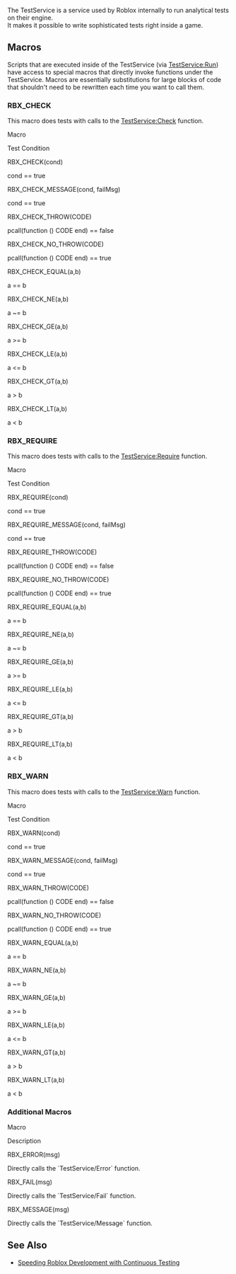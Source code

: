 The TestService is a service used by Roblox internally to run analytical tests on their engine.  
It makes it possible to write sophisticated tests right inside a game.  

Macros
------

Scripts that are executed inside of the TestService (via [TestService:Run](https://developer.roblox.com/en-us/api-reference/function/TestService/Run)) have access to special macros that directly invoke functions under the TestService. Macros are essentially substitutions for large blocks of code that shouldn't need to be rewritten each time you want to call them.

### RBX\_CHECK

This macro does tests with calls to the [TestService:Check](https://developer.roblox.com/en-us/api-reference/function/TestService/Check) function.

Macro

Test Condition

RBX\_CHECK(cond)

cond == true

RBX\_CHECK\_MESSAGE(cond, failMsg)

cond == true

RBX\_CHECK\_THROW(CODE)

pcall(function () CODE end) == false

RBX\_CHECK\_NO\_THROW(CODE)

pcall(function () CODE end) == true

RBX\_CHECK\_EQUAL(a,b)

a == b

RBX\_CHECK\_NE(a,b)

a ~= b

RBX\_CHECK\_GE(a,b)

a >= b

RBX\_CHECK\_LE(a,b)

a <= b

RBX\_CHECK\_GT(a,b)

a > b

RBX\_CHECK\_LT(a,b)

a < b

### RBX\_REQUIRE

This macro does tests with calls to the [TestService:Require](https://developer.roblox.com/en-us/api-reference/function/TestService/Require) function.

Macro

Test Condition

RBX\_REQUIRE(cond)

cond == true

RBX\_REQUIRE\_MESSAGE(cond, failMsg)

cond == true

RBX\_REQUIRE\_THROW(CODE)

pcall(function () CODE end) == false

RBX\_REQUIRE\_NO\_THROW(CODE)

pcall(function () CODE end) == true

RBX\_REQUIRE\_EQUAL(a,b)

a == b

RBX\_REQUIRE\_NE(a,b)

a ~= b

RBX\_REQUIRE\_GE(a,b)

a >= b

RBX\_REQUIRE\_LE(a,b)

a <= b

RBX\_REQUIRE\_GT(a,b)

a > b

RBX\_REQUIRE\_LT(a,b)

a < b

### RBX\_WARN

This macro does tests with calls to the [TestService:Warn](https://developer.roblox.com/en-us/api-reference/function/TestService/Warn) function.

Macro

Test Condition

RBX\_WARN(cond)

cond == true

RBX\_WARN\_MESSAGE(cond, failMsg)

cond == true

RBX\_WARN\_THROW(CODE)

pcall(function () CODE end) == false

RBX\_WARN\_NO\_THROW(CODE)

pcall(function () CODE end) == true

RBX\_WARN\_EQUAL(a,b)

a == b

RBX\_WARN\_NE(a,b)

a ~= b

RBX\_WARN\_GE(a,b)

a >= b

RBX\_WARN\_LE(a,b)

a <= b

RBX\_WARN\_GT(a,b)

a > b

RBX\_WARN\_LT(a,b)

a < b

### Additional Macros

Macro

Description

RBX\_ERROR(msg)

Directly calls the \`TestService/Error\` function.

RBX\_FAIL(msg)

Directly calls the \`TestService/Fail\` function.

RBX\_MESSAGE(msg)

Directly calls the \`TestService/Message\` function.

See Also
--------

*   [Speeding Roblox Development with Continuous Testing](http://blog.roblox.com/2012/04/speeding-roblox-development-with-continuous-testing)